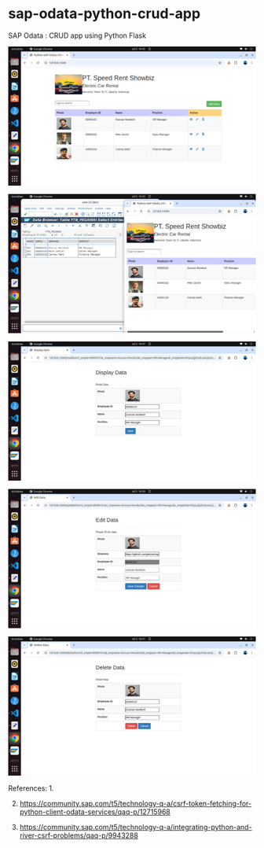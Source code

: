 # sap-odata-python-crud-app
SAP Odata : CRUD app using Python Flask

![alt text](https://github.com/jenizar/sap-odata-python-crud-app/blob/main/screenshot/pic1.png)

![alt text](https://github.com/jenizar/sap-odata-python-crud-app/blob/main/screenshot/pic2.png)

![alt text](https://github.com/jenizar/sap-odata-python-crud-app/blob/main/screenshot/pic3.png)

![alt text](https://github.com/jenizar/sap-odata-python-crud-app/blob/main/screenshot/pic4.png)

![alt text](https://github.com/jenizar/sap-odata-python-crud-app/blob/main/screenshot/pic5.png)

References:
1. 

2. https://community.sap.com/t5/technology-q-a/csrf-token-fetching-for-python-client-odata-services/qaq-p/12715968

3. https://community.sap.com/t5/technology-q-a/integrating-python-and-river-csrf-problems/qaq-p/9943288
